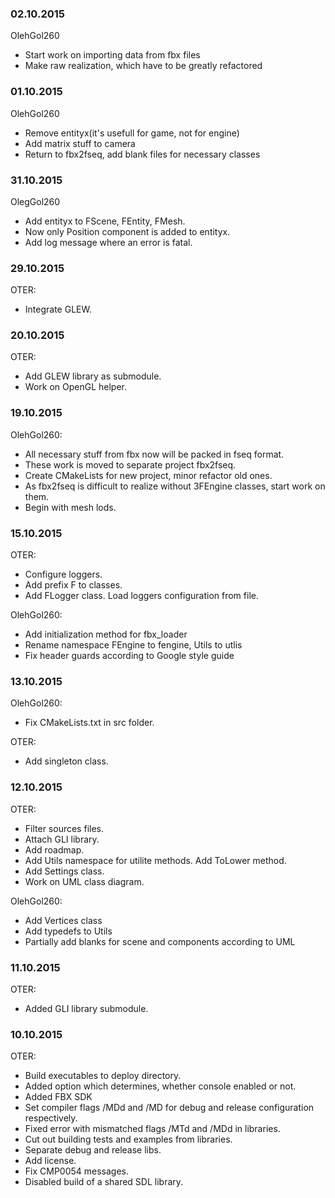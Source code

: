 ### 02.10.2015
OlehGol260

 - Start work on importing data from fbx files
 - Make raw realization, which have to be greatly refactored

### 01.10.2015
OlehGol260

 - Remove entityx(it's usefull for game, not for engine)
 - Add matrix stuff to camera
 - Return to fbx2fseq, add blank files for necessary classes
 
### 31.10.2015
OlegGol260

 - Add entityx to FScene, FEntity, FMesh.
 - Now only Position component is added to entityx.
 - Add log message where an error is fatal.

### 29.10.2015
OTER:

 - Integrate GLEW.

### 20.10.2015
OTER:

 - Add GLEW library as submodule.
 - Work on OpenGL helper.

### 19.10.2015
OlehGol260:

 - All necessary stuff from fbx now will be packed in fseq format.
 - These work is moved to separate project fbx2fseq.
 - Create CMakeLists for new project, minor refactor old ones.
 - As fbx2fseq is difficult to realize without 3FEngine classes, start work on them.
 - Begin with mesh lods.

### 15.10.2015 
OTER:

 - Configure loggers.
 - Add prefix F to classes.
 - Add FLogger class. Load loggers configuration from file.
 
OlehGol260:
 
 - Add initialization method for fbx_loader
 - Rename namespace FEngine to fengine, Utils to utlis
 - Fix header guards according to Google style guide
 
### 13.10.2015 
OlehGol260:

 - Fix CMakeLists.txt in src folder.
 
OTER:
 
 - Add singleton class.
 
### 12.10.2015  
OTER:

- Filter sources files.
- Attach GLI library. 
- Add roadmap.
- Add Utils namespace for utilite methods. Add ToLower method.
- Add Settings class.
- Work on UML class diagram. 

OlehGol260:

- Add Vertices class
- Add typedefs to Utils
- Partially add blanks for scene and components according to UML

### 11.10.2015  
OTER:

- Added GLI library submodule.  

### 10.10.2015  
OTER:

- Build executables to deploy directory.  
- Added option which determines, whether console enabled or not.  
- Added FBX SDK  
- Set compiler flags /MDd and /MD for debug and release configuration respectively.  
- Fixed error with mismatched flags /MTd and /MDd in libraries.  
- Cut out building tests and examples from libraries.  
- Separate debug and release libs.  
- Add license.  
- Fix CMP0054 messages.  
- Disabled build of a shared SDL library.  
